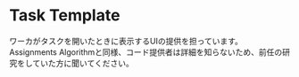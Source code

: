 # Task Template
ワーカがタスクを開いたときに表示するUIの提供を担っています。
Assignments Algorithmと同様、コード提供者は詳細を知らないため、前任の研究をしていた方に聞いてください。
